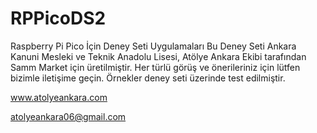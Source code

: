 # RPPicoDS2
Raspberry Pi Pico İçin Deney Seti Uygulamaları
Bu Deney Seti Ankara Kanuni Mesleki ve Teknik Anadolu Lisesi, Atölye Ankara Ekibi tarafından Samm Market için üretilmiştir. 
Her türlü görüş ve önerileriniz için lütfen bizimle iletişime geçin. 
Örnekler deney seti üzerinde test edilmiştir.

www.atolyeankara.com 

atolyeankara06@gmail.com
